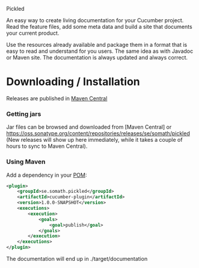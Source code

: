 Pickled

An easy way to create living documentation for your Cucumber project.
Read the feature files, add some meta data and build a site that documents your current product.

Use the resources already available and package them in a format that is easy to read and
understand for you users. The same idea as with Javadoc or Maven site.
The documentation is always updated and always correct.

# Downloading / Installation

Releases are published in [Maven Central](http://search.maven.org/)

### Getting jars

Jar files can be browsed and downloaded from [Maven Central] or https://oss.sonatype.org/content/repositories/releases/se/somath/pickled
(New releases will show up here immediately, while it takes a couple of hours to sync to Maven Central).

### Using Maven

Add a dependency in your [POM](http://maven.apache.org/pom.html):

```xml
<plugin>
    <groupId>se.somath.pickled</groupId>
    <artifactId>cucumber-plugin</artifactId>
    <version>1.0.0-SNAPSHOT</version>
    <executions>
        <execution>
            <goals>
                <goal>publish</goal>
            </goals>
        </execution>
    </executions>
</plugin>
```

The documentation will end up in ./target/documentation